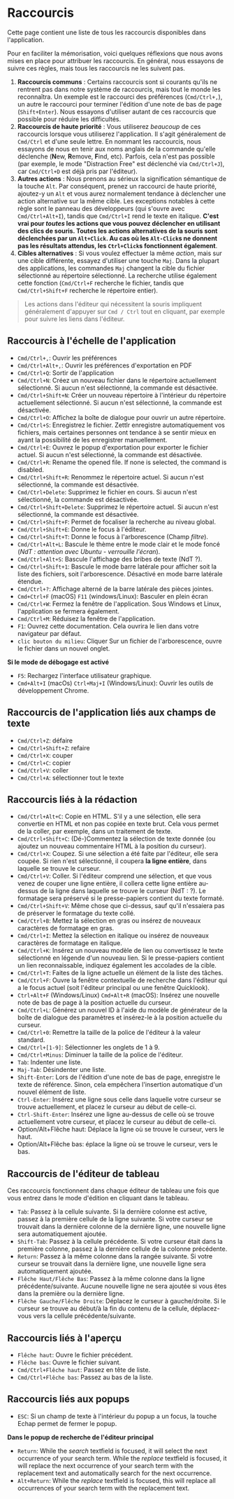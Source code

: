 # Raccourcis

Cette page contient une liste de tous les raccourcis disponibles dans l'application.

Pour en faciliter la mémorisation, voici quelques réflexions que nous avons mises en place pour attribuer les raccourcis. En général, nous essayons de suivre ces règles, mais tous les raccourcis ne les suivent pas.

1. **Raccourcis communs** : Certains raccourcis sont si courants qu'ils ne rentrent pas dans notre système de raccourcis, mais tout le monde les reconnaîtra. Un exemple est le raccourci des préférences (`Cmd/Ctrl+,`), un autre le raccourci pour terminer l'édition d'une note de bas de page (`Shift+Enter`). Nous essayons d'utiliser autant de ces raccourcis que possible pour réduire les difficultés.
2. **Raccourcis de haute priorité** : Vous utiliserez _beaucoup_ de ces raccourcis lorsque vous utiliserez l'application. Il s'agit généralement de `Cmd/Ctrl` et d'une seule lettre. En nommant les raccourcis, nous essayons de nous en tenir aux noms anglais de la commande qu'elle déclenche (**N**ew, **R**emove, **F**ind, etc). Parfois, cela n'est pas possible (par exemple, le mode "Distraction Free" est déclenché via `Cmd/Ctrl+J`), car `Cmd/Ctrl+D` est déjà pris par l'éditeur).
3. **Autres actions** : Nous prenons au sérieux la signification sémantique de la touche `Alt`. Par conséquent, prenez un raccourci de haute priorité, ajoutez-y un `Alt` et vous aurez normalement tendance à déclencher une action alternative sur la même cible. Les exceptions notables à cette règle sont le panneau des développeurs (qui s'ouvre avec `Cmd/Ctrl+Alt+I`), tandis que `Cmd/Ctrl+I` rend le texte en italique. **C'est vrai pour _toutes_ les actions que vous pouvez déclencher en utilisant des clics de souris. Toutes les actions alternatives de la souris sont déclenchées par un `Alt+Click`. Au cas où les `Alt-Click`s ne donnent pas les résultats attendus, les `Ctrl+Click`s fonctionnent également**.
4. **Cibles alternatives** : Si vous voulez effectuer la même _action_, mais sur une cible différente, essayez d'utiliser une touche `Maj`. Dans la plupart des applications, les commandes `Maj` changent la cible du fichier sélectionné au répertoire sélectionné. La recherche utilise également cette fonction (`Cmd/Ctrl+F` recherche le fichier, tandis que `Cmd/Ctrl+Shift+F` recherche le répertoire entier).

> Les actions dans l'éditeur qui nécessitent la souris impliquent généralement d'appuyer sur `Cmd / Ctrl` tout en cliquant, par exemple pour suivre les liens dans l'éditeur.

## Raccourcis à l'échelle de l'application

* `Cmd/Ctrl+,`: Ouvrir les préférences
* `Cmd/Ctrl+Alt+,`: Ouvrir les préférences d'exportation en PDF
* `Cmd/Ctrl+Q`: Sortir de l'application
* `Cmd/Ctrl+N`: Créez un nouveau fichier dans le répertoire actuellement sélectionné. Si aucun n'est sélectionné, la commande est désactivée.
* `Cmd/Ctrl+Shift+N`: Créer un nouveau répertoire à l'intérieur du répertoire actuellement sélectionné. Si aucun n'est sélectionné, la commande est désactivée.
* `Cmd/Ctrl+O`: Affichez la boîte de dialogue pour ouvrir un autre répertoire.
* `Cmd/Ctrl+S`: Enregistrez le fichier. Zettlr enregistre automatiquement vos fichiers, mais certaines personnes ont tendance à se sentir mieux en ayant la possibilité de les enregistrer manuellement.
* `Cmd/Ctrl+E`: Ouvrez le popup d'exportation pour exporter le fichier actuel. Si aucun n'est sélectionné, la commande est désactivée.
* `Cmd/Ctrl+R`: Rename the opened file. If none is selected, the command is disabled.
* `Cmd/Ctrl+Shift+R`: Renommez le répertoire actuel. Si aucun n'est sélectionné, la commande est désactivée.
* `Cmd/Ctrl+Delete`: Supprimez le fichier en cours. Si aucun n'est sélectionné, la commande est désactivée.
* `Cmd/Ctrl+Shift+Delete`: Supprimez le répertoire actuel. Si aucun n'est sélectionné, la commande est désactivée.
* `Cmd/Ctrl+Shift+F`: Permet de focaliser la recherche au niveau global.
* `Cmd/Ctrl+Shift+E`: Donne le focus à l'éditeur.
* `Cmd/Ctrl+Shift+T`: Donne le focus à l'arborescence (Champ _filtre_).
* `Cmd/Ctrl+Alt+L`: Bascule le thème entre le mode clair et le mode foncé (_NdT : attention avec Ubuntu - verrouille l'écran_).
* `Cmd/Ctrl+Alt+S`: Bascule l'affichage des bribes de texte (NdT ?).
* `Cmd/Ctrl+Shift+1`: Bascule le mode barre latérale pour afficher soit la liste des fichiers, soit l'arborescence. Désactivé en mode barre latérale étendue.
* `Cmd/Ctrl+?`: Affichage alterné de la barre latérale des pièces jointes.
* `Cmd+Ctrl+F` (macOS) `F11` (windows/Linux): Basculer en plein écran
* `Cmd/Ctrl+W`: Fermez la fenêtre de l'application. Sous Windows et Linux, l'application se fermera également.
* `Cmd/Ctrl+M`: Réduisez la fenêtre de l'application.
* `F1`: Ouvrez cette documentation. Cela ouvrira le lien dans votre navigateur par défaut.
* `clic bouton du milieu`: Cliquer Sur un fichier de l'arborescence, ouvre le fichier dans un nouvel onglet.

**Si le mode de débogage est activé**

* `F5`: Rechargez l'interface utilisateur graphique.
* `Cmd+Alt+I` (macOs) `Ctrl+Maj+I` (Windows/Linux): Ouvrir les outils de développement Chrome.

## Raccourcis de l'application liés aux champs de texte

* `Cmd/Ctrl+Z`: défaire
* `Cmd/Ctrl+Shift+Z`: refaire
* `Cmd/Ctrl+X`: couper
* `Cmd/Ctrl+C`: copier
* `Cmd/Ctrl+V`: coller
* `Cmd/Ctrl+A`: sélectionner tout le texte

## Raccourcis liés à la rédaction

* `Cmd/Ctrl+Alt+C`: Copie en HTML. S'il y a une sélection, elle sera convertie en HTML et non pas copiée en texte brut. Cela vous permet de la coller, par exemple, dans un traitement de texte.
* `Cmd/Ctrl+Shift+C`: (Dé-)Commentez la sélection de texte donnée (ou ajoutez un nouveau commentaire HTML à la position du curseur).
* `Cmd/Ctrl+X`: Coupez. Si une sélection a été faite par l'éditeur, elle sera coupée. Si rien n'est sélectionné, il coupera **la ligne entière**, dans laquelle se trouve le curseur.
* `Cmd/Ctrl+V`: Coller. Si l'éditeur comprend une sélection, et que vous venez de couper une ligne entière, il collera cette ligne entière au-dessus de la ligne dans laquelle se trouve le curseur (NdT : ?). Le formatage sera préservé si le presse-papiers contient du texte formaté.
* `Cmd/Ctrl+Shift+V`: Même chose que ci-dessus, sauf qu'il n'essaiera pas de préserver le formatage du texte collé.
* `Cmd/Ctrl+B`: Mettez la sélection en gras ou insérez de nouveaux caractères de formatage en gras.
* `Cmd/Ctrl+I`: Mettez la sélection en italique ou insérez de nouveaux caractères de formatage en italique.
* `Cmd/Ctrl+K`: Insérez un nouveau modèle de lien ou convertissez le texte sélectionné en légende d'un nouveau lien. Si le presse-papiers contient un lien reconnaissable, indiquez également les accolades de la cible.
* `Cmd/Ctrl+T`: Faites de la ligne actuelle un élément de la liste des tâches.
* `Cmd/Ctrl+F`: Ouvre la fenêtre contextuelle de recherche dans l'éditeur qui a le focus actuel (soit l'éditeur principal ou une fenêtre Quicklook).
* `Ctrl+Alt+F` (Windows/Linux) `Cmd+Alt+R` (macOS): Insérez une nouvelle note de bas de page à la position actuelle du curseur.
* `Cmd/Ctrl+L`: Générez un nouvel ID à l'aide du modèle de générateur de la boîte de dialogue des paramètres et insérez-le à la position actuelle du curseur.
* `Cmd/Ctrl+0`: Remettre la taille de la police de l'éditeur à la valeur standard.
* `Cmd/Ctrl+[1-9]`: Sélectionner les onglets de 1 à 9.
* `Cmd/Ctrl+Minus`: Diminuer la taille de la police de l'éditeur.
* `Tab`: Indenter une liste.
* `Maj-Tab`: Désindenter une liste.
* `Shift-Enter`: Lors de l'édition d'une note de bas de page, enregistre le texte de référence. Sinon, cela empêchera l'insertion automatique d'un nouvel élément de liste.
* `Ctrl-Enter`: Insérez une ligne sous celle dans laquelle votre curseur se trouve actuellement, et placez le curseur au début de celle-ci.
* `Ctrl-Shift-Enter`: Insérez une ligne au-dessus de celle où se trouve actuellement votre curseur, et placez le curseur au début de celle-ci.
* Option/Alt+Flêche haut: Déplace la ligne où se trouve le curseur, vers le haut.
* Option/Alt+Flêche bas: éplace la ligne où se trouve le curseur, vers le bas.


## Raccourcis de l'éditeur de tableau

Ces raccourcis fonctionnent dans chaque éditeur de tableau une fois que vous entrez dans le mode d'édition en cliquant dans le tableau.

* `Tab`: Passez à la cellule suivante. Si la dernière colonne est active, passez à la première cellule de la ligne suivante. Si votre curseur se trouvait dans la dernière colonne de la dernière ligne, une nouvelle ligne sera automatiquement ajoutée.
* `Shift-Tab`: Passez à la cellule précédente. Si votre curseur était dans la première colonne, passez à la dernière cellule de la colonne précédente.
* `Return`: Passez à la même colonne dans la rangée suivante. Si votre curseur se trouvait dans la dernière ligne, une nouvelle ligne sera automatiquement ajoutée.
* `Flêche Haut/Flêche Bas`: Passez à la même colonne dans la ligne précédente/suivante. Aucune nouvelle ligne ne sera ajoutée si vous êtes dans la première ou la dernière ligne.
* `Flêche Gauche/Flêche Droite`: Déplacez le curseur à gauche/droite. Si le curseur se trouve au début/à la fin du contenu de la cellule, déplacez-vous vers la cellule précédente/suivante.

## Raccourcis liés à l'aperçu

* `Flêche haut`: Ouvre le fichier précédent.
* `Flêche bas`: Ouvre le fichier suivant.
* `Cmd/Ctrl+Flêche haut`: Passez en tête de liste.
* `Cmd/Ctrl+Flêche bas`: Passez au bas de la liste.

## Raccourcis liés aux popups

* `ESC`: Si un champ de texte à l'intérieur du popup a un focus, la touche Echap permet de fermer le popup.

**Dans le popup de recherche de l'éditeur principal**

* `Return`: While the _search_ textfield is focused, it will select the next occurrence of your search term. While the _replace_ textfield is focused, it will replace the next occurrence of your search term with the replacement text and automatically search for the next occurrence.
* `Alt+Return`: While the _replace_ textfield is focused, this will replace all occurrences of your search term with the replacement text.
